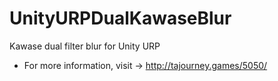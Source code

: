 # UnityURPDualKawaseBlur
Kawase dual filter blur for Unity URP

- For more information, visit -> http://tajourney.games/5050/
